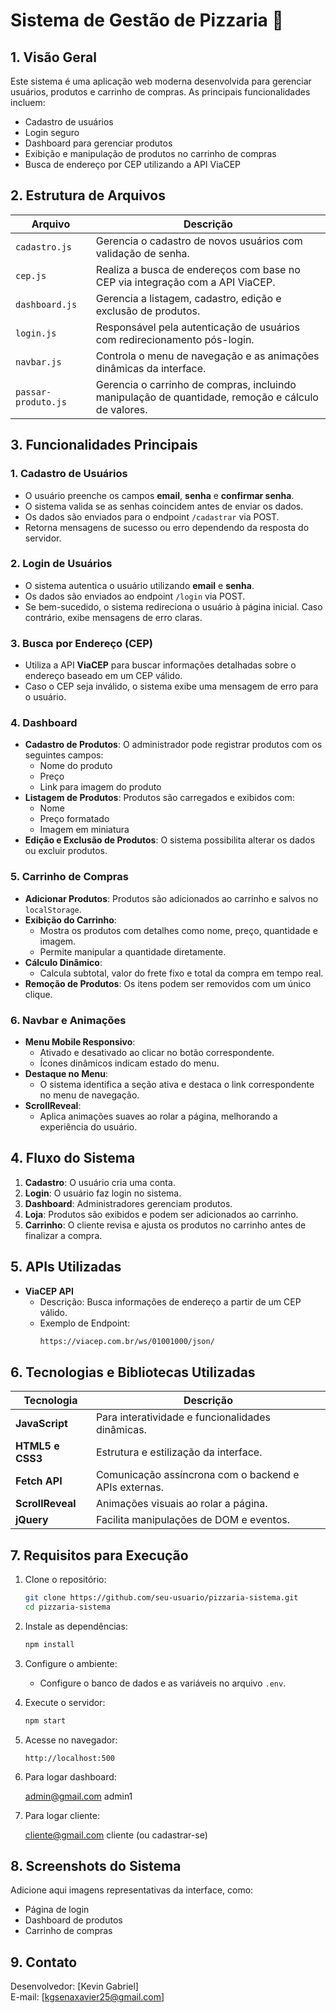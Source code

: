# Sistema de Gestão de Pizzaria 🍕

## 1. Visão Geral
Este sistema é uma aplicação web moderna desenvolvida para gerenciar usuários, produtos e carrinho de compras. As principais funcionalidades incluem:

- Cadastro de usuários
- Login seguro
- Dashboard para gerenciar produtos
- Exibição e manipulação de produtos no carrinho de compras
- Busca de endereço por CEP utilizando a API ViaCEP

## 2. Estrutura de Arquivos
| Arquivo              | Descrição                                                                 |
|----------------------|---------------------------------------------------------------------------|
| `cadastro.js`         | Gerencia o cadastro de novos usuários com validação de senha.             |
| `cep.js`              | Realiza a busca de endereços com base no CEP via integração com a API ViaCEP. |
| `dashboard.js`        | Gerencia a listagem, cadastro, edição e exclusão de produtos.             |
| `login.js`            | Responsável pela autenticação de usuários com redirecionamento pós-login. |
| `navbar.js`           | Controla o menu de navegação e as animações dinâmicas da interface.       |
| `passar-produto.js`   | Gerencia o carrinho de compras, incluindo manipulação de quantidade, remoção e cálculo de valores. |

## 3. Funcionalidades Principais

### 1. Cadastro de Usuários
- O usuário preenche os campos **email**, **senha** e **confirmar senha**.
- O sistema valida se as senhas coincidem antes de enviar os dados.
- Os dados são enviados para o endpoint `/cadastrar` via POST.
- Retorna mensagens de sucesso ou erro dependendo da resposta do servidor.

### 2. Login de Usuários
- O sistema autentica o usuário utilizando **email** e **senha**.
- Os dados são enviados ao endpoint `/login` via POST.
- Se bem-sucedido, o sistema redireciona o usuário à página inicial. Caso contrário, exibe mensagens de erro claras.

### 3. Busca por Endereço (CEP)
- Utiliza a API **ViaCEP** para buscar informações detalhadas sobre o endereço baseado em um CEP válido.
- Caso o CEP seja inválido, o sistema exibe uma mensagem de erro para o usuário.

### 4. Dashboard
- **Cadastro de Produtos**: O administrador pode registrar produtos com os seguintes campos:
  - Nome do produto
  - Preço
  - Link para imagem do produto
- **Listagem de Produtos**: Produtos são carregados e exibidos com:
  - Nome
  - Preço formatado
  - Imagem em miniatura
- **Edição e Exclusão de Produtos**: O sistema possibilita alterar os dados ou excluir produtos.

### 5. Carrinho de Compras
- **Adicionar Produtos**: Produtos são adicionados ao carrinho e salvos no `localStorage`.
- **Exibição do Carrinho**:
  - Mostra os produtos com detalhes como nome, preço, quantidade e imagem.
  - Permite manipular a quantidade diretamente.
- **Cálculo Dinâmico**:
  - Calcula subtotal, valor do frete fixo e total da compra em tempo real.
- **Remoção de Produtos**: Os itens podem ser removidos com um único clique.

### 6. Navbar e Animações
- **Menu Mobile Responsivo**:
  - Ativado e desativado ao clicar no botão correspondente.
  - Ícones dinâmicos indicam estado do menu.
- **Destaque no Menu**:
  - O sistema identifica a seção ativa e destaca o link correspondente no menu de navegação.
- **ScrollReveal**:
  - Aplica animações suaves ao rolar a página, melhorando a experiência do usuário.

## 4. Fluxo do Sistema
1. **Cadastro**: O usuário cria uma conta.
2. **Login**: O usuário faz login no sistema.
3. **Dashboard**: Administradores gerenciam produtos.
4. **Loja**: Produtos são exibidos e podem ser adicionados ao carrinho.
5. **Carrinho**: O cliente revisa e ajusta os produtos no carrinho antes de finalizar a compra.

## 5. APIs Utilizadas
- **ViaCEP API**
  - Descrição: Busca informações de endereço a partir de um CEP válido.
  - Exemplo de Endpoint:
    ```bash
    https://viacep.com.br/ws/01001000/json/
    ```

## 6. Tecnologias e Bibliotecas Utilizadas
| Tecnologia         | Descrição                                                            |
|--------------------|----------------------------------------------------------------------|
| **JavaScript**      | Para interatividade e funcionalidades dinâmicas.                    |
| **HTML5 e CSS3**    | Estrutura e estilização da interface.                               |
| **Fetch API**       | Comunicação assíncrona com o backend e APIs externas.               |
| **ScrollReveal**    | Animações visuais ao rolar a página.                                |
| **jQuery**          | Facilita manipulações de DOM e eventos.                             |

## 7. Requisitos para Execução

1. Clone o repositório:

    ```bash
    git clone https://github.com/seu-usuario/pizzaria-sistema.git
    cd pizzaria-sistema
    ```

2. Instale as dependências:

    ```bash
    npm install
    ```

3. Configure o ambiente: 
   - Configure o banco de dados e as variáveis no arquivo `.env`.

4. Execute o servidor:

    ```bash
    npm start
    ```

5. Acesse no navegador:

    ```plaintext
    http://localhost:500
    ```

4. Para logar dashboard:

    admin@gmail.com
    admin1

5. Para logar cliente:

   cliente@gmail.com
   cliente (ou cadastrar-se)

## 8. Screenshots do Sistema
Adicione aqui imagens representativas da interface, como:
- Página de login
- Dashboard de produtos
- Carrinho de compras



## 9. Contato
Desenvolvedor: [Kevin Gabriel]  
E-mail: [kgsenaxavier25@gmail.com]
